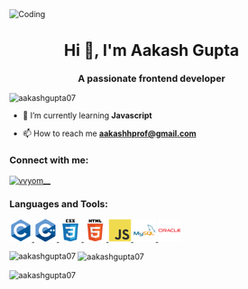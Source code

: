 <img align="centre" alt="Coding" width="500" src="https://cdn.dribbble.com/users/2131993/screenshots/9708020/developer2_ai_open_file_dribbble-01_4x.png">
<h1 align="center">Hi 👋, I'm Aakash Gupta</h1>
<h3 align="center">A passionate frontend developer </h3>

<p align="left"> <img src="https://cdn.dribbble.com/users/461802/screenshots/4753031/designergif.gif" alt="aakashgupta07" /> </p>

- 🌱 I’m currently learning **Javascript**

- 📫 How to reach me **aakashhprof@gmail.com**

<h3 align="left">Connect with me:</h3>
<p align="left">
<a href="https://instagram.com/vvyom__" target="blank"><img align="center" src="https://raw.githubusercontent.com/rahuldkjain/github-profile-readme-generator/master/src/images/icons/Social/instagram.svg" alt="vvyom__" height="30" width="40" /></a>
</p>

<h3 align="left">Languages and Tools:</h3>
<p align="left"> <a href="https://www.cprogramming.com/" target="_blank" rel="noreferrer"> <img src="https://raw.githubusercontent.com/devicons/devicon/master/icons/c/c-original.svg" alt="c" width="40" height="40"/> </a> <a href="https://www.w3schools.com/cpp/" target="_blank" rel="noreferrer"> <img src="https://raw.githubusercontent.com/devicons/devicon/master/icons/cplusplus/cplusplus-original.svg" alt="cplusplus" width="40" height="40"/> </a> <a href="https://www.w3schools.com/css/" target="_blank" rel="noreferrer"> <img src="https://raw.githubusercontent.com/devicons/devicon/master/icons/css3/css3-original-wordmark.svg" alt="css3" width="40" height="40"/> </a> <a href="https://www.w3.org/html/" target="_blank" rel="noreferrer"> <img src="https://raw.githubusercontent.com/devicons/devicon/master/icons/html5/html5-original-wordmark.svg" alt="html5" width="40" height="40"/> </a> <a href="https://developer.mozilla.org/en-US/docs/Web/JavaScript" target="_blank" rel="noreferrer"> <img src="https://raw.githubusercontent.com/devicons/devicon/master/icons/javascript/javascript-original.svg" alt="javascript" width="40" height="40"/> </a> <a href="https://www.mysql.com/" target="_blank" rel="noreferrer"> <img src="https://raw.githubusercontent.com/devicons/devicon/master/icons/mysql/mysql-original-wordmark.svg" alt="mysql" width="40" height="40"/> </a> <a href="https://www.oracle.com/" target="_blank" rel="noreferrer"> <img src="https://raw.githubusercontent.com/devicons/devicon/master/icons/oracle/oracle-original.svg" alt="oracle" width="40" height="40"/> </a> </p>

<p><img align="left" src="https://github-readme-stats.vercel.app/api/top-langs?username=aakashgupta07&show_icons=true&locale=en&layout=compact" alt="aakashgupta07" /></p>

<p>&nbsp;<img align="center" src="https://github-readme-stats.vercel.app/api?username=aakashgupta07&show_icons=true&locale=en" alt="aakashgupta07" /></p>

<p><img align="center" src="https://github-readme-streak-stats.herokuapp.com/?user=aakashgupta07&" alt="aakashgupta07" /></p>
